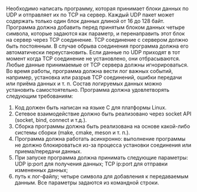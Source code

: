 Необходимо написать программу, которая принимает блоки данных по UDP и отправляет их по TCP на сервер. 
Каждый UDP пакет может содержать только один блок данных длиной от 16 до 128 байт. 
Программа должна добавить перед принятым блоком данных четыре символа, которые задаются как параметр, 
и перенаправить этот блок на сервер через TCP соединение.
TCP соединение с сервером должно быть постоянным. 
В случае обрыва соединения программа должна его автоматически переустановить. 
Если данные по UDP приходят в тот момент когда TCP соединение не установлено, они отбрасываются. 
Любые данные принимаемые от TCP сервера должны игнорироваться. 
Во время работы, программа должна вести лог важных событий, например, установка или разрыв TCP соединений, 
ошибки передачи или приёма данных и т. п. 
Состав логируемых данных можно установить самостоятельно.
Программа должна удовлетворять следующим требованиям:

1. Код должен быть написан на языке C для платформы Linux.
2. Сетевое взаимодействие должно быть реализовано через socket API (socket, bind, connect и т.д.).
3. Сборка программы должна быть реализована на основе какой-либо системы сборки (make, cmake, meson и т. п.).
4. Программа должна работать асинхронно: выполнение программы не должно блокироваться из-за процесса установки соединения или приема/передачи данных.
5. При запуске программа должна принимать следующие параметры: UDP ip:port для получения данных; TCP ip:port для отправки измененных данных;
6. путь к лог-файлу; четыре символа для добавления к передаваемым данным. Все параметры задаются из командной строки.
